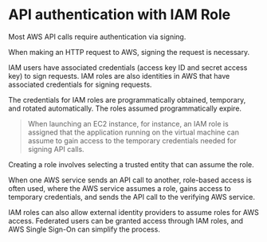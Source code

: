 # API authentication with IAM Role

Most AWS API calls require authentication via signing.

When making an HTTP request to AWS, signing the request is necessary.

IAM users have associated credentials (access key ID and secret access key) to sign requests. IAM roles are also identities in AWS that have associated credentials for signing requests.

The credentials for IAM roles are programmatically obtained, temporary, and rotated automatically. The roles assumed programmatically expire.

> When launching an EC2 instance, for instance, an IAM role is assigned that the application running on the virtual machine can assume to gain access to the temporary credentials needed for signing API calls.

Creating a role involves selecting a trusted entity that can assume the role.

When one AWS service sends an API call to another, role-based access is often used, where the AWS service assumes a role, gains access to temporary credentials, and sends the API call to the verifying AWS service.

IAM roles can also allow external identity providers to assume roles for AWS access. Federated users can be granted access through IAM roles, and AWS Single Sign-On can simplify the process.
